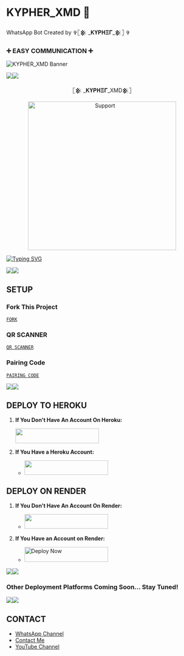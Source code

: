 # KYPHER_XMD 👋
WhatsApp Bot Created by ✞𓊈𒆜 _𝐊𝐘𝚸𝚮𝚵𝚪_𒆜𓊉 ✞

### ➕ EASY COMMUNICATION ➕

![KYPHER_XMD Banner](https://files.catbox.moe/kwi2pa.jpg)

<a><img src='https://i.imgur.com/LyHic3i.gif'/></a><a><img src='https://i.imgur.com/LyHic3i.gif'/></a>

<p align="center">𓊈𒆜 _𝐊𝐘𝚸𝚮𝚵𝚪_XMD𒆜𓊉</p>

<p align="center"> 
  <a href="https://whatsapp.com/channel/0029VanspvdLtOj55DG0t82Y">
    <img alt="Support" height="390" src="https://i.imgur.com/4XOl23k.jpeg"> 
  </a>
</p>

<a href="https://git.io/typing-svg">
  <img src="https://readme-typing-svg.demolab.com?font=Fira+Code&pause=1000&random=false&width=435&lines=THIS+IS+𓊈𒆜 _𝐊𝐘𝚸𝚮𝚵𝚪_XMD𒆜𓊉-+CREATED+BY+KYPHER+➕✖️" alt="Typing SVG" />
</a>

<a><img src='https://i.imgur.com/LyHic3i.gif'/></a><a><img src='https://i.imgur.com/LyHic3i.gif'/></a>

## SETUP

### Fork This Project
[`FORK`](https://github.com/KYPHER26/KYPHER_XMD/fork)

### QR SCANNER
[`QR SCANNER`](https://kypher-xmd-pair-code.onrender.com/)

### Pairing Code
[`PAIRING CODE`](https://kypher-xmd-pair-code.onrender.com/)

<a><img src='https://i.imgur.com/LyHic3i.gif'/></a><a><img src='https://i.imgur.com/LyHic3i.gif'/></a>

## DEPLOY TO HEROKU

1. **If You Don't Have An Account On Heroku:**

   <a align="center"><a href="https://signup.heroku.com">
     <img src="https://img.shields.io/badge/Create%20Account%20Now-blue?style=for-the-badge&logo=heroku" width="220" height="38.45"/></a></p>

2. **If You Have a Heroku Account:**

   - <a align="center"><a href="https://dashboard.heroku.com/new?template=https://github.com/KYPHER26/KYPHER_XMD"> 
   <img src="https://img.shields.io/badge/DEPLOY%20NOW-blue?style=for-the-badge&logo=heroku" width="220" height="38.45"/></a></p>

## DEPLOY ON RENDER

1. **If You Don't Have An Account On Render:**
   - <a href="https://dashboard.render.com/register">
     <img src="https://img.shields.io/badge/CREATE%20AN%20ACCOUNT%20NOW-h?color=red&style=for-the-badge&logo=msi" width="220" height="38.45"/>
   </a>

2. **If You Have an Account on Render:**
   - <a href="https://render.com">
     <img title="Deploy Now" src="https://img.shields.io/badge/DEPLOY%20NOW-h?color=red&style=for-the-badge&logo=msi" width="220" height="38.45"/>
   </a>

<a><img src='https://i.imgur.com/LyHic3i.gif'/></a><a><img src='https://i.imgur.com/LyHic3i.gif'/></a>

### Other Deployment Platforms Coming Soon... Stay Tuned!

<a><img src='https://i.imgur.com/LyHic3i.gif'/></a><a><img src='https://i.imgur.com/LyHic3i.gif'/></a>

## CONTACT

- [WhatsApp Channel](https://whatsapp.com/channel/0029VanspvdLtOj55DG0t82Y)
- [Contact Me](https://Wa.me/255760266629)
- [YouTube Channel](https://www.youtube.com/@Kypher_tech)

